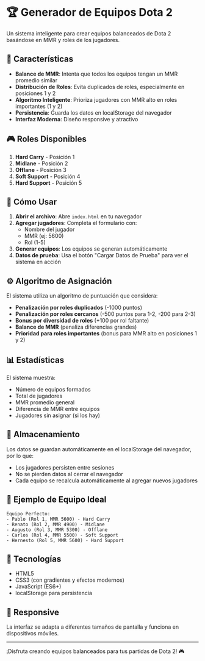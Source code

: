 # 🏆 Generador de Equipos Dota 2

Un sistema inteligente para crear equipos balanceados de Dota 2 basándose en MMR y roles de los jugadores.

## 🎯 Características

- **Balance de MMR**: Intenta que todos los equipos tengan un MMR promedio similar
- **Distribución de Roles**: Evita duplicados de roles, especialmente en posiciones 1 y 2
- **Algoritmo Inteligente**: Prioriza jugadores con MMR alto en roles importantes (1 y 2)
- **Persistencia**: Guarda los datos en localStorage del navegador
- **Interfaz Moderna**: Diseño responsive y atractivo

## 🎮 Roles Disponibles

1. **Hard Carry** - Posición 1
2. **Midlane** - Posición 2  
3. **Offlane** - Posición 3
4. **Soft Support** - Posición 4
5. **Hard Support** - Posición 5

## 🚀 Cómo Usar

1. **Abrir el archivo**: Abre `index.html` en tu navegador
2. **Agregar jugadores**: Completa el formulario con:
   - Nombre del jugador
   - MMR (ej: 5600)
   - Rol (1-5)
3. **Generar equipos**: Los equipos se generan automáticamente
4. **Datos de prueba**: Usa el botón "Cargar Datos de Prueba" para ver el sistema en acción

## ⚙️ Algoritmo de Asignación

El sistema utiliza un algoritmo de puntuación que considera:

- **Penalización por roles duplicados** (-1000 puntos)
- **Penalización por roles cercanos** (-500 puntos para 1-2, -200 para 2-3)
- **Bonus por diversidad de roles** (+100 por rol faltante)
- **Balance de MMR** (penaliza diferencias grandes)
- **Prioridad para roles importantes** (bonus para MMR alto en posiciones 1 y 2)

## 📊 Estadísticas

El sistema muestra:
- Número de equipos formados
- Total de jugadores
- MMR promedio general
- Diferencia de MMR entre equipos
- Jugadores sin asignar (si los hay)

## 💾 Almacenamiento

Los datos se guardan automáticamente en el localStorage del navegador, por lo que:
- Los jugadores persisten entre sesiones
- No se pierden datos al cerrar el navegador
- Cada equipo se recalcula automáticamente al agregar nuevos jugadores

## 🎯 Ejemplo de Equipo Ideal

```
Equipo Perfecto:
- Pablo (Rol 1, MMR 5600) - Hard Carry
- Renato (Rol 2, MMR 4900) - Midlane  
- Augusto (Rol 3, MMR 5300) - Offlane
- Carlos (Rol 4, MMR 5500) - Soft Support
- Hernesto (Rol 5, MMR 5600) - Hard Support
```

## 🔧 Tecnologías

- HTML5
- CSS3 (con gradientes y efectos modernos)
- JavaScript (ES6+)
- localStorage para persistencia

## 📱 Responsive

La interfaz se adapta a diferentes tamaños de pantalla y funciona en dispositivos móviles.

---

¡Disfruta creando equipos balanceados para tus partidas de Dota 2! 🎮 